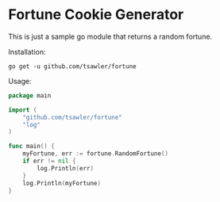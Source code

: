 # Fortune Cookie Generator

This is just a sample go module that returns a random fortune.

Installation:

```
go get -u github.com/tsawler/fortune
```



Usage:

```go
package main

import (
	"github.com/tsawler/fortune"
	"log"
)

func main() {
	myFortune, err := fortune.RandomFortune()
	if err != nil {
		log.Println(err)
	}
	log.Println(myFortune)
}
```
